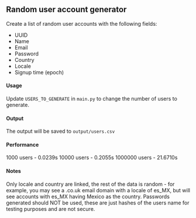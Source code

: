 ## Random user account generator

Create a list of random user accounts with the following fields:
- UUID
- Name
- Email
- Password
- Country
- Locale
- Signup time (epoch)

#### Usage
Update `USERS_TO_GENERATE` in `main.py` to change the number of users to generate.

#### Output
The output will be saved to `output/users.csv`

#### Performance
1000 users - 0.0239s
10000 users - 0.2055s
1000000 users - 21.6710s

#### Notes
Only locale and country are linked, the rest of the data is random - for example, you may see a .co.uk email domain with a locale of es_MX, but will see accounts with es_MX having Mexico as the country. Passwords generated should NOT be used, these are just hashes of the users name for testing purposes and are not secure.